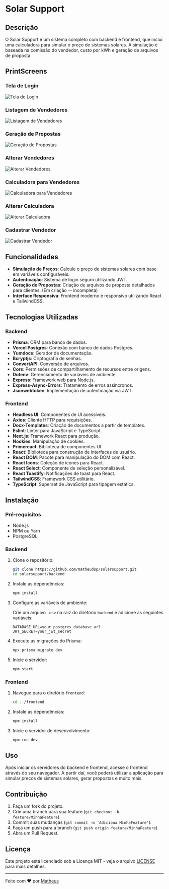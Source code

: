 # Solar Support

## Descrição

O Solar Support é um sistema completo com backend e frontend, que inclui uma calculadora para simular o preço de sistemas solares. A simulação é baseada na comissão do vendedor, custo por kWh e geração de arquivos de proposta.

## PrintScreens

### Tela de Login
![Tela de Login](images/login.png)

### Listagem de Vendedores
![Listagem de Vendedores](images/lista-vendedores.png)

### Geração de Propostas
![Geração de Propostas](images/gerar_proposta.png)

### Alterar Vendedores
![Alterar Vendedores](images/alterar_vendedor.png)

### Calculadora para Vendedores
![Calculadora para Vendedores](images/calculadora.png)

### Alterar Calculadora
![Alterar Calculadora](images/alterar_calculadora.png)

### Cadastrar Vendedor
![Cadastrar Vendedor](images/cadastrar_vendedor.png)



## Funcionalidades

- **Simulação de Preços**: Calcule o preço de sistemas solares com base em variáveis configuráveis.
- **Autenticação**: Sistema de login seguro utilizando JWT.
- **Geração de Propostas**: Criação de arquivos de proposta detalhados para clientes. (Em criação -- incompleta)
- **Interface Responsiva**: Frontend moderno e responsivo utilizando React e TailwindCSS.

## Tecnologias Utilizadas

### Backend

- **Prisma**: ORM para banco de dados.
- **Vercel Postgres**: Conexão com banco de dados Postgres.
- **Yumdocs**: Gerador de documentação.
- **Bcryptjs**: Criptografia de senhas.
- **ConvertAPI**: Conversão de arquivos.
- **Cors**: Permissões de compartilhamento de recursos entre origens.
- **Dotenv**: Gerenciamento de variáveis de ambiente.
- **Express**: Framework web para Node.js.
- **Express-Async-Errors**: Tratamento de erros assíncronos.
- **Jsonwebtoken**: Implementação de autenticação via JWT.

### Frontend

- **Headless UI**: Componentes de UI acessíveis.
- **Axios**: Cliente HTTP para requisições.
- **Docx-Templates**: Criação de documentos a partir de templates.
- **Eslint**: Linter para JavaScript e TypeScript.
- **Next.js**: Framework React para produção.
- **Nookies**: Manipulação de cookies.
- **Primereact**: Biblioteca de componentes UI.
- **React**: Biblioteca para construção de interfaces de usuário.
- **React DOM**: Pacote para manipulação do DOM com React.
- **React Icons**: Coleção de ícones para React.
- **React Select**: Componente de seleção personalizável.
- **React Toastify**: Notificações de toast para React.
- **TailwindCSS**: Framework CSS utilitário.
- **TypeScript**: Superset de JavaScript para tipagem estática.

## Instalação

### Pré-requisitos

- Node.js
- NPM ou Yarn
- PostgreSQL

### Backend

1. Clone o repositório:

    ```bash
    git clone https://github.com/matheudsp/solarsupport.git
    cd solarsupport/backend
    ```

2. Instale as dependências:

    ```bash
    npm install
    ```

3. Configure as variáveis de ambiente:

    Crie um arquivo `.env` na raiz do diretório `backend` e adicione as seguintes variáveis:

    ```env
    DATABASE_URL=your_postgres_database_url
    JWT_SECRET=your_jwt_secret
    ```

4. Execute as migrações do Prisma:

    ```bash
    npx prisma migrate dev
    ```

5. Inicie o servidor:

    ```bash
    npm start
    ```

### Frontend

1. Navegue para o diretório `frontend`:

    ```bash
    cd ../frontend
    ```

2. Instale as dependências:

    ```bash
    npm install
    ```

3. Inicie o servidor de desenvolvimento:

    ```bash
    npm run dev
    ```

## Uso

Após iniciar os servidores do backend e frontend, acesse o frontend através do seu navegador. A partir daí, você poderá utilizar a aplicação para simular preços de sistemas solares, gerar propostas e muito mais.

## Contribuição

1. Faça um fork do projeto.
2. Crie uma branch para sua feature (`git checkout -b feature/MinhaFeature`).
3. Commit suas mudanças (`git commit -m 'Adiciona MinhaFeature'`).
4. Faça um push para a branch (`git push origin feature/MinhaFeature`).
5. Abra um Pull Request.

## Licença

Este projeto está licenciado sob a Licença MIT - veja o arquivo [LICENSE](LICENSE) para mais detalhes.

---

Feito com ❤️ por [Matheus](https://github.com/matheudsp)
